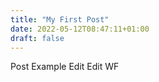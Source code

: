 ```yaml
---
title: "My First Post"
date: 2022-05-12T08:47:11+01:00
draft: false
---
```


Post Example Edit
Edit WF

